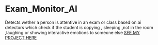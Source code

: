 # Exam_Monitor_AI
Detects wether a person is attentive in an exam or class based on ai detectors which check if the student is copying , sleeping ,not in the room ,laughing or showing interactive emotions to someone else
[SEE MY PROJECT HERE](https://www.guvi.in/test-my-model/yashmht4430304?course=ai_for_in_en)
